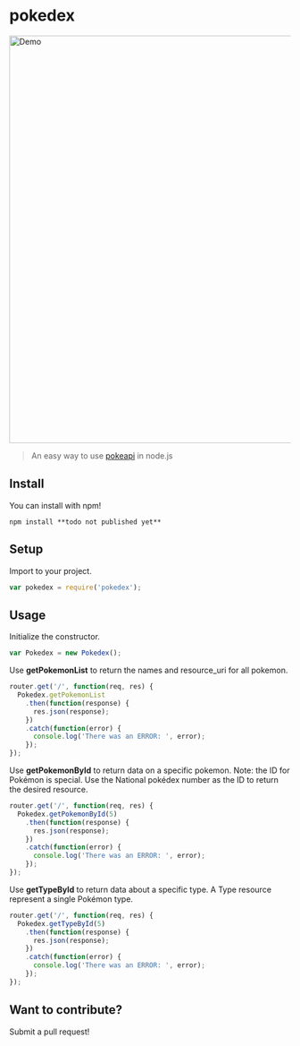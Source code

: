 # pokedex
<img width="728" src="http://i.imgur.com/SHuavFt.png?1" alt="Demo">

> An easy way to use [pokeapi](http://pokeapi.co/) in node.js

## Install

You can install with npm!
```
npm install **todo not published yet**
```

## Setup

Import to your project.
```js
var pokedex = require('pokedex');
```

## Usage

Initialize the constructor.
```js
var Pokedex = new Pokedex();
```

Use **getPokemonList** to return the names and resource_uri for all pokemon.
```js
router.get('/', function(req, res) {
  Pokedex.getPokemonList
    .then(function(response) {
      res.json(response);
    })
    .catch(function(error) {
      console.log('There was an ERROR: ', error);
    });
});
```

Use **getPokemonById** to return data on a specific pokemon.
Note: the ID for Pokémon is special. Use the National pokédex number as the ID to return the desired resource.
```js
router.get('/', function(req, res) {
  Pokedex.getPokemonById(5)
    .then(function(response) {
      res.json(response);
    })
    .catch(function(error) {
      console.log('There was an ERROR: ', error);
    });
});
```

Use **getTypeById** to return data about a specific type. A Type resource represent a single Pokémon type.
```js
router.get('/', function(req, res) {
  Pokedex.getTypeById(5)
    .then(function(response) {
      res.json(response);
    })
    .catch(function(error) {
      console.log('There was an ERROR: ', error);
    });
});
```

## Want to contribute?

Submit a pull request!
